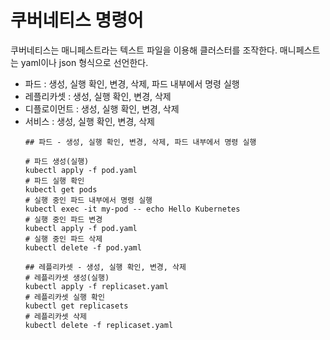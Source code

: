 # 쿠버네티스 명령어
쿠버네티스는 매니페스트라는 텍스트 파일을 이용해 클러스터를 조작한다. 매니페스트는 yaml이나 json 형식으로 선언한다.

- 파드 : 생성, 실행 확인, 변경, 삭제, 파드 내부에서 명령 실행
- 레플리카셋 : 생성, 실행 확인, 변경, 삭제
- 디플로이먼트 : 생성, 실행 확인, 변경, 삭제
- 서비스 : 생성, 실행 확인, 변경, 삭제
    ```
    ## 파드 - 생성, 실행 확인, 변경, 삭제, 파드 내부에서 명령 실행
    
    # 파드 생성(실행)
    kubectl apply -f pod.yaml
    # 파드 실행 확인
    kubectl get pods
    # 실행 중인 파드 내부에서 명령 실행
    kubectl exec -it my-pod -- echo Hello Kubernetes
    # 실행 중인 파드 변경
    kubectl apply -f pod.yaml
    # 실행 중인 파드 삭제
    kubectl delete -f pod.yaml
    ```
    ```
    ## 레플리카셋 - 생성, 실행 확인, 변경, 삭제
    # 레플리카셋 생성(실행)
    kubectl apply -f replicaset.yaml
    # 레플리카셋 실행 확인
    kubectl get replicasets
    # 레플리카셋 삭제
    kubectl delete -f replicaset.yaml
    ```